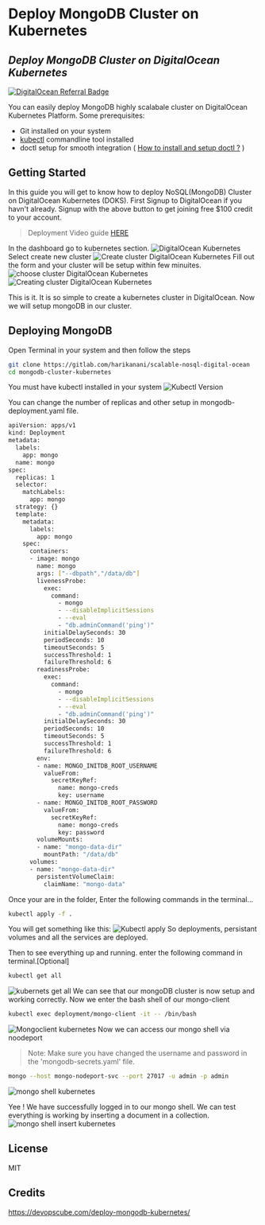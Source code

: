 # Deploy MongoDB Cluster on Kubernetes

## _Deploy MongoDB Cluster on DigitalOcean Kubernetes_

[![DigitalOcean Referral Badge](https://web-platforms.sfo2.digitaloceanspaces.com/WWW/Badge%203.svg)](https://www.digitalocean.com/?refcode=0eeab663047a&utm_campaign=Referral_Invite&utm_medium=Referral_Program&utm_source=badge)

You can easily deploy MongoDB highly scalabale cluster on DigitalOcean Kubernetes Platform.
Some prerequisites:

-   Git installed on your system
-   [kubectl](https://kubernetes.io/docs/tasks/tools/) commandline tool installed
-   doctl setup for smooth integration ( [How to install and setup doctl ?](https://docs.digitalocean.com/reference/doctl/how-to/install/) )

## Getting Started

In this guide you will get to know how to deploy NoSQL(MongoDB) Cluster on DigitalOcean Kubernetes (DOKS).
First Signup to DigitalOcean if you havn't already. Signup with the above button to get joining free $100 credit to your account.

> Deployment Video guide [HERE](https://youtu.be/V5-0bJXTq4E)

In the dashboard go to kubernetes section.
![DigitalOcean Kubernetes](images/doks-1.png)
Select create new cluster
![Create cluster DigitalOcean Kubernetes](images/doks-2.png)
Fill out the form and your cluster will be setup within few minuites.
![choose cluster DigitalOcean Kubernetes](images/doks-3.png)
![Creating cluster DigitalOcean Kubernetes](images/doks-4.png)

This is it. It is so simple to create a kubernetes cluster in DigitalOcean. Now we will setup mongoDB in our cluster.

## Deploying MongoDB

Open Terminal in your system and then follow the steps

```sh
git clone https://gitlab.com/harikanani/scalable-nosql-digital-ocean
cd mongodb-cluster-kubernetes
```

You must have kubectl installed in your system
![Kubectl Version](images/doks-5.png)

You can change the number of replicas and other setup in mongodb-deployment.yaml file.

```sh
apiVersion: apps/v1
kind: Deployment
metadata:
  labels:
    app: mongo
  name: mongo
spec:
  replicas: 1
  selector:
    matchLabels:
      app: mongo
  strategy: {}
  template:
    metadata:
      labels:
        app: mongo
    spec:
      containers:
      - image: mongo
        name: mongo
        args: ["--dbpath","/data/db"]
        livenessProbe:
          exec:
            command:
              - mongo
              - --disableImplicitSessions
              - --eval
              - "db.adminCommand('ping')"
          initialDelaySeconds: 30
          periodSeconds: 10
          timeoutSeconds: 5
          successThreshold: 1
          failureThreshold: 6
        readinessProbe:
          exec:
            command:
              - mongo
              - --disableImplicitSessions
              - --eval
              - "db.adminCommand('ping')"
          initialDelaySeconds: 30
          periodSeconds: 10
          timeoutSeconds: 5
          successThreshold: 1
          failureThreshold: 6
        env:
        - name: MONGO_INITDB_ROOT_USERNAME
          valueFrom:
            secretKeyRef:
              name: mongo-creds
              key: username
        - name: MONGO_INITDB_ROOT_PASSWORD
          valueFrom:
            secretKeyRef:
              name: mongo-creds
              key: password
        volumeMounts:
        - name: "mongo-data-dir"
          mountPath: "/data/db"
      volumes:
      - name: "mongo-data-dir"
        persistentVolumeClaim:
          claimName: "mongo-data"

```

Once your are in the folder, Enter the following commands in the terminal...

```sh
kubectl apply -f .
```

You will get something like this:
![Kubectl apply](images/doks-6.png)
So deployments, persistant volumes and all the services are deployed.

Then to see everything up and running. enter the following command in terminal.[Optional]

```sh
kubectl get all
```

![kubernets get all](images/getall.png)
We can see that our mongoDB cluster is now setup and working correctly. Now we enter the bash shell of our mongo-client

```sh
kubectl exec deployment/mongo-client -it -- /bin/bash
```

![Mongoclient kubernetes](images/doks-7.png)
Now we can access our mongo shell via noodeport

> Note: Make sure you have changed the username and password in the 'mongodb-secrets.yaml' file.

```sh
mongo --host mongo-nodeport-svc --port 27017 -u admin -p admin
```

![mongo shell kubernetes](images/doks-8.png)

Yee ! We have successfully logged in to our mongo shell. We can test everything is working by inserting a document in a collection.
![mongo shell insert kubernetes](images/doks-9.png)

## License

MIT

## Credits

https://devopscube.com/deploy-mongodb-kubernetes/
